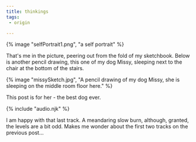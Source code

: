 ```yaml
---
title: thinkings
tags:
 - origin

---
```


<audio id="song"><source src="{{ '/posts/Apiece.mp3' | url }}"/></audio>
<audio id="songB"><source src="{{ '/posts/combingExperimentOP1.mp3' | url }}"/></audio>



{% image "selfPortrait1.png", "a self portrait" %}

That's me in the picture, peering out from the fold of my sketchbook. Below is another pencil drawing, this one of my dog Missy, sleeping next to the chair at the bottom of the stairs.


{% image "missySketch.jpg", "A pencil drawing of my dog Missy, she is sleeping on the middle room floor here." %}

This post is for her - the best dog ever.


{% include "audio.njk" %}

I am happy with that last track. A meandaring slow burn, although, granted, the levels are a bit odd. Makes me wonder about the first two tracks on the previous post...

